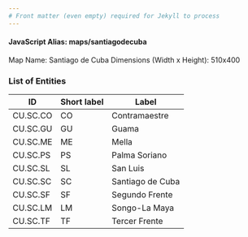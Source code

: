 ```yaml
---
# Front matter (even empty) required for Jekyll to process
---
```


#### JavaScript Alias: maps/santiagodecuba

Map Name: Santiago de Cuba
Dimensions (Width x Height): 510x400





### List of Entities

ID | Short label | Label
---|---|---|
CU.SC.CO|CO|Contramaestre
CU.SC.GU|GU|Guama
CU.SC.ME|ME|Mella
CU.SC.PS|PS|Palma Soriano
CU.SC.SL|SL|San Luis
CU.SC.SC|SC|Santiago de Cuba
CU.SC.SF|SF|Segundo Frente
CU.SC.LM|LM|Songo-La Maya
CU.SC.TF|TF|Tercer Frente